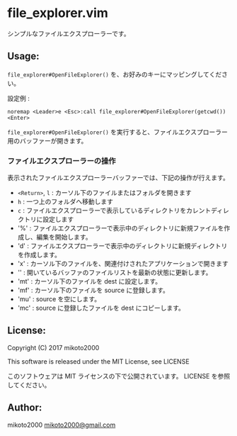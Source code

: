 file_explorer.vim
=================

シンプルなファイルエクスプローラーです。

Usage:
------

`file_explorer#OpenFileExplorer()` を、お好みのキーにマッピングしてください。

設定例 :

```vim
noremap <Leader>e <Esc>:call file_explorer#OpenFileExplorer(getcwd())<Enter>
```

`file_explorer#OpenFileExplorer()` を実行すると、ファイルエクスプローラー用のバッファーが開きます。


### ファイルエクスプローラーの操作

表示されたファイルエクスプローラーバッファーでは、下記の操作が行えます。

- `<Return>`, `l` : カーソル下のファイルまたはフォルダを開きます
- `h` : 一つ上のフォルダへ移動します
- `c` : ファイルエクスプローラーで表示しているディレクトリをカレントディレクトリに設定します
- '%' : ファイルエクスプローラーで表示中のディレクトリに新規ファイルを作成し、編集を開始します。
- 'd' : ファイルエクスプローラーで表示中のディレクトリに新規ディレクトリを作成します。
- 'x' : カーソル下のファイルを、関連付けされたアプリケーションで開きます
- '<C-L>' : 開いているバッファのファイルリストを最新の状態に更新します。
- 'mt' : カーソル下のファイルを dest に設定します。
- 'mf' : カーソル下のファイルを source に登録します。
- 'mu' : source を空にします。
- 'mc' : source に登録したファイルを dest にコピーします。


License:
--------

Copyright (C) 2017 mikoto2000

This software is released under the MIT License, see LICENSE

このソフトウェアは MIT ライセンスの下で公開されています。 LICENSE を参照してください。


Author:
-------

mikoto2000 <mikoto2000@gmail.com>
